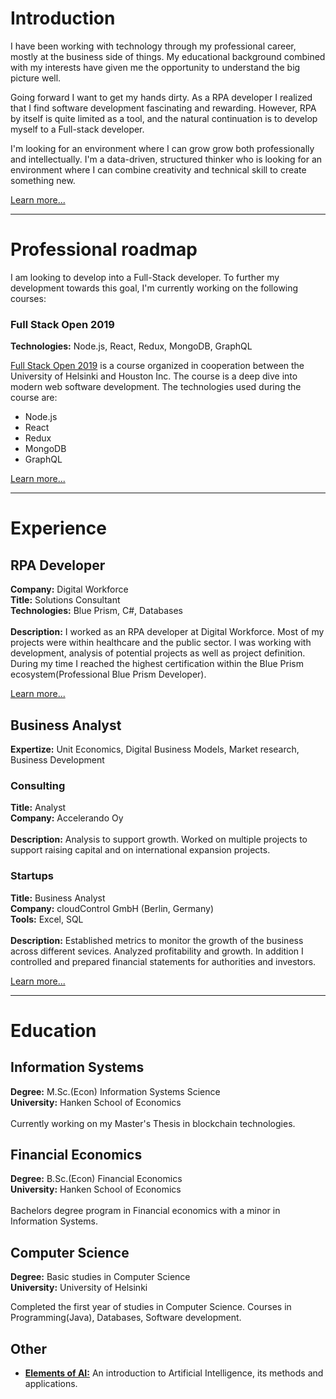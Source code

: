 # Introduction

I have been working with technology through my professional career, mostly at the business side of things. My educational background combined with my interests have given me the opportunity to understand the big picture well.

Going forward I want to get my hands dirty. As a RPA developer I realized that I find software development fascinating and rewarding. However, RPA by itself is quite limited as a tool, and the natural continuation is to develop myself to a Full-stack developer.

I'm looking for an environment where I can grow grow both professionally and intellectually. I'm a data-driven, structured thinker who is looking for an environment where I can combine creativity and technical skill to create something new.

[Learn more...](/aboutme.md)

---

# Professional roadmap

I am looking to develop into a Full-Stack developer. To further my development towards this goal, I'm currently working on the following courses:
<br>
### Full Stack Open 2019
**Technologies:** Node.js, React, Redux, MongoDB, GraphQL

[Full Stack Open 2019](https://fullstackopen.com/) is a course organized in cooperation between the University of Helsinki and Houston Inc. The course is a deep dive into modern web software development. The technologies used during the course are:
- Node.js
- React
- Redux
- MongoDB
- GraphQL

[Learn more...](/roadmap)

---

# Experience

## RPA Developer

**Company:** Digital Workforce<br>
**Title:** Solutions Consultant<br>
**Technologies:** Blue Prism, C#, Databases<br>
<br>
**Description:** I worked as an RPA developer at Digital Workforce. Most of my projects were within healthcare and the public sector. I was working with development, analysis of potential projects as well as project definition. During my time I reached the highest certification within the Blue Prism ecosystem(Professional Blue Prism Developer).

[Learn more...](/rpadeveloper)


## Business Analyst

**Expertize:** Unit Economics, Digital Business Models, Market research, Business Development

### Consulting
**Title:** Analyst<br>
**Company:** Accelerando Oy<br>
<br>
**Description:** Analysis to support growth. Worked on multiple projects to support raising capital and on international expansion projects.

### Startups
**Title:** Business Analyst<br>
**Company:** cloudControl GmbH (Berlin, Germany)<br>
**Tools:** Excel, SQL<br>
<br>
**Description:** Established metrics to monitor the growth of the business across different sevices. Analyzed profitability and growth. In addition I controlled and prepared financial statements for authorities and investors.

[Learn more...](/businessanalyst)

---

# Education

## Information Systems
**Degree:** M.Sc.(Econ) Information Systems Science<br>
**University:** Hanken School of Economics<br>
<br>
Currently working on my Master's Thesis in blockchain technologies.


## Financial Economics
**Degree:** B.Sc.(Econ) Financial Economics<br>
**University:** Hanken School of Economics<br>
<br>
Bachelors degree program in Financial economics with a minor in Information Systems.


## Computer Science
**Degree:** Basic studies in Computer Science<br>
**University:** University of Helsinki

Completed the first year of studies in Computer Science. Courses in Programming(Java), Databases, Software development.

## Other
- **[Elements of AI:](https://www.elementsofai.com/)** An introduction to Artificial Intelligence, its methods and applications.
